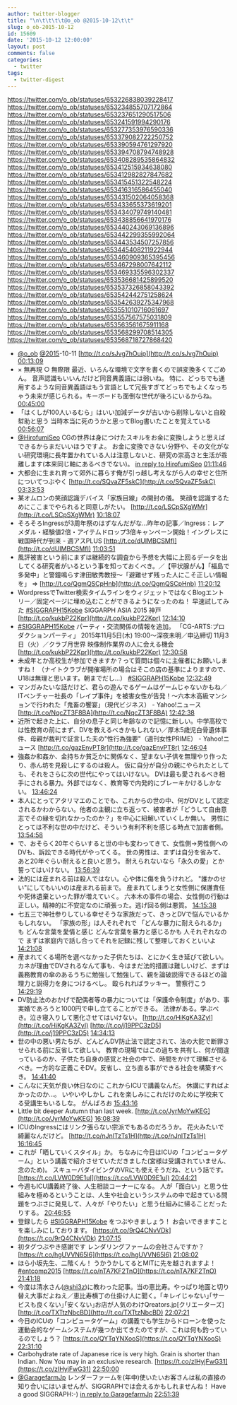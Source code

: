 ```yaml
---
author: twitter-blogger
title: "\n\t\t\t\t@o_ob @2015-10-12\t\t"
slug: o_ob-2015-10-12
id: 15609
date: '2015-10-12 12:00:00'
layout: post
comments: false
categories:
  - twitter
tags:
  - twitter-digest
---
```


https://twitter.com/o_ob/statuses/653226838039228417 https://twitter.com/o_ob/statuses/653234855707172864 https://twitter.com/o_ob/statuses/653237651290517506 https://twitter.com/o_ob/statuses/653241591994290176 https://twitter.com/o_ob/statuses/653277353976590336 https://twitter.com/o_ob/statuses/653379082722250752 https://twitter.com/o_ob/statuses/653390594761297920 https://twitter.com/o_ob/statuses/653394708794748928 https://twitter.com/o_ob/statuses/653408289535864832 https://twitter.com/o_ob/statuses/653412515934638080 https://twitter.com/o_ob/statuses/653412982827847682 https://twitter.com/o_ob/statuses/653415451322548224 https://twitter.com/o_ob/statuses/653416316586455040 https://twitter.com/o_ob/statuses/653431502064058368 https://twitter.com/o_ob/statuses/653433655373619201 https://twitter.com/o_ob/statuses/653434079749140481 https://twitter.com/o_ob/statuses/653438856641970176 https://twitter.com/o_ob/statuses/653440243069136896 https://twitter.com/o_ob/statuses/653442299355992064 https://twitter.com/o_ob/statuses/653443534507257856 https://twitter.com/o_ob/statuses/653445408211922944 https://twitter.com/o_ob/statuses/653460909365395456 https://twitter.com/o_ob/statuses/653467298007642112 https://twitter.com/o_ob/statuses/653469335596302337 https://twitter.com/o_ob/statuses/653536681425899520 https://twitter.com/o_ob/statuses/653537326858043392 https://twitter.com/o_ob/statuses/653542442751258624 https://twitter.com/o_ob/statuses/653542639275347968 https://twitter.com/o_ob/statuses/653551010716061697 https://twitter.com/o_ob/statuses/653557567575031809 https://twitter.com/o_ob/statuses/653563561675911168 https://twitter.com/o_ob/statuses/653568299708514305 https://twitter.com/o_ob/statuses/653568718727868420  

*   [@o_ob](https://twitter.com/o_ob) [@2015](https://twitter.com/2015)-10-11 [http://t.co/sJvg7hOuip](http://t.co/sJvg7hOuip) [00:13:09](https://twitter.com/o_ob/statuses/653226838039228417)
*   × 無再現 ○ 無際限 最近、いろんな環境で文字を書くので誤変換多くてごめん。 音声認識もいいんだけど同音異義語には弱いね。 特に、どっちでも通用するような同音異義語はもう言語として冗長すぎてどっちでもよくなっちゃう未来が感じられる。キーボードも面倒な世代が後ろにいるからね。 [00:45:00](https://twitter.com/o_ob/statuses/653234855707172864)
*   「はくしが100人いるむら」はいい加減データが古いから削除しないと自殺幇助と思う 当時本当に死のうかと思ってBlog書いたことを覚えている [00:56:07](https://twitter.com/o_ob/statuses/653237651290517506)
*   [@HirofumiSeo](https://twitter.com/HirofumiSeo) CGの世界は身につけたスキルをお金に変換しようと思えばできるからまだいいほうですよ。 お金に変換できない分野や、その文化がない研究環境に長年置かれている人は注意しないと、研究の崇高さと生活が乖離します(本来同じ軸にあるべきでない)。 [in reply to HirofumiSeo](https://twitter.com/HirofumiSeo/statuses/653230417647046656) [01:11:46](https://twitter.com/o_ob/statuses/653241591994290176)
*   大都会に生まれ育って郊外に暮らす俺が引っ越し考えながら人の幸せと住所についてつぶやく [http://t.co/SQvaZF5skC](http://t.co/SQvaZF5skC) [03:33:53](https://twitter.com/o_ob/statuses/653277353976590336)
*   某オムロンの笑顔認識デバイス「家族目線」の開封の儀。 笑顔を認識するためにここまでやられると同意しがたい。 [http://t.co/LSCpSXgWMr](http://t.co/LSCpSXgWMr) [10:18:07](https://twitter.com/o_ob/statuses/653379082722250752)
*   そろそろIngressが3周年祭のはずなんだがな...昨年の記事／Ingress：レアメダル・経験値2倍・アイテムドロップ3倍キャンペーン開始！イングレスに戦国時代が到来 - 週アスPLUS [http://t.co/dUIMBCSMfI](http://t.co/dUIMBCSMfI) [11:03:51](https://twitter.com/o_ob/statuses/653390594761297920)
*   風評被害という前にまずは継続的な調査から予想を大幅に上回るデータを出してくる研究者がいるという事を知っておくべき。／【甲状腺がん】「福島で多発中」と警鐘鳴らす津田敏秀教授～「避難せず残った人にこそ正しい情報を」 ⇒ [http://t.co/QgmQSCpHnb](http://t.co/QgmQSCpHnb) [11:20:12](https://twitter.com/o_ob/statuses/653394708794748928)
*   WordpressでTwitter検索タイムラインをウィジェットではなくBlogエントリー／固定ページに埋め込むことができるようになったのね！ 早速試してみた [#SIGGRAPH15Kobe](https://twitter.com/search?q=%23SIGGRAPH15Kobe&src=hash) SIGGARPH ASIA 2015 神戸 [http://t.co/kukbP22Kpr](http://t.co/kukbP22Kpr) [12:14:10](https://twitter.com/o_ob/statuses/653408289535864832)
*   [#SIGGRAPH15Kobe](https://twitter.com/search?q=%23SIGGRAPH15Kobe&src=hash) パーティ・交流関係の情報を追加。 「CG-ARTS:プロダクションパーティ」 2015年11月5日(木) 19:00～深夜未明／申込締切 11月3日（火）／クラブ月世界 映像制作業界の人に会える機会 [http://t.co/kukbP22Kpr](http://t.co/kukbP22Kpr) [12:30:58](https://twitter.com/o_ob/statuses/653412515934638080)
*   未成年とか高校生が参加できますか？って質問は個々に主催者にお願いしますね！ （ナイトクラブが開催場所の場合はそこの店の基準によりますので、U18は無理と思います。朝までだし...） [#SIGGRAPH15Kobe](https://twitter.com/search?q=%23SIGGRAPH15Kobe&src=hash) [12:32:49](https://twitter.com/o_ob/statuses/653412982827847682)
*   マンガみたいな話だけど、君らの遊んでるゲームはゲームじゃないかもね／ITベンチャー社長の「レイプ事件」を被害女性が告発！～六本木高級マンションで行われた「鬼畜の饗宴」（現代ビジネス） - Yahoo!ニュース [http://t.co/NqcZT3F8BA](http://t.co/NqcZT3F8BA) [12:42:38](https://twitter.com/o_ob/statuses/653415451322548224)
*   近所で起きた上に、自分の息子と同じ年齢なので記憶に新しい。中学高校では性教育の前にまず、DVを教えるべきかもしれない／厚木5歳児白骨遺体事件、母親が裁判で証言した夫の"性行為強要"（週刊女性PRIME） - Yahoo!ニュース [http://t.co/gazEnvPT8r](http://t.co/gazEnvPT8r) [12:46:04](https://twitter.com/o_ob/statuses/653416316586455040)
*   強姦か和姦か、金持ちか貧乏かに関係なく、望まない子供を無理やり作ったり、赤ん坊を見殺しにするのは殺人。 仮に自分が自分の親にやられたとしても、それをさらに次の世代にやってはいけない。 DVは最も愛されるべき相手にされる暴力。外部ではなく、教育等で内発的にブレーキかけるしかない。 [13:46:24](https://twitter.com/o_ob/statuses/653431502064058368)
*   本人にとってアタリマエのことでも、これからの世の中、何がDVとして認定されるかわからない。他者の主観に立ち返って、被害者が「どうして自由意志でその縁を切れなかったのか？」を中心に紐解いていくしか無い。 男性にとっては不利な世の中だけど、そういう有利不利を感じる時点で加害者側。 [13:54:58](https://twitter.com/o_ob/statuses/653433655373619201)
*   で、おそらく20年ぐらいすると世の中も変わってきて、女性側→男性側へのDVも、訴訟できる時代がやってくる。 世の男性は、まずは自分を省みて、あと20年ぐらい耐えると良いと思う。 耐えられないなら「永久の愛」とか誓ってはいけない。 [13:56:39](https://twitter.com/o_ob/statuses/653434079749140481)
*   法的には産まれる前は殺人ではない。心や体に傷を負うけれど。 "誰かのせい"にしてもいいのは産まれる前まで。 産まれてしまうと女性側に保護責任や死体遺棄といった罪が増えていく。 六本木の事件の場合、女性側の行動は正しい。精神的に不安定なのに頑張った。逃げ回る側は悪質。 [14:15:38](https://twitter.com/o_ob/statuses/653438856641970176)
*   七五三で神社参りしている幸せそうな家族だって、きっとDVで悩んでいるかもしれない。 「家族の形」は人それぞれで 「どんな暴力に耐えられるか」も どんな言葉を愛情と感じ どんな言葉を暴力と感じるかも 人それぞれなので まずは家庭内で話し合ってそれを記録に残して整理しておくといいよ [14:21:08](https://twitter.com/o_ob/statuses/653440243069136896)
*   産まれてくる場所を選べなかった子供たちは、とにかく生き延びて欲しい。 カネが理由でDVされるなんて事も、今はまだ法的措置は難しいけど、まずは義務教育の傘のあるうちに勉強して勉強して、親を論破説得できるほどの論理力と説得力を身につけるべし。 殴られればラッキー。 警察行こう [14:29:19](https://twitter.com/o_ob/statuses/653442299355992064)
*   DV防止法のおかげで配偶者等の暴力については「保護命令制度」があり、事実婚であろうと1000円で申し立てることができる。 法律がある。学ぶべき。泣き寝入りして悪化させてはいけない。 [http://t.co/HiKgKA3ZyI](http://t.co/HiKgKA3ZyI) [http://t.co/j19PPC3zD5](http://t.co/j19PPC3zD5) [14:34:13](https://twitter.com/o_ob/statuses/653443534507257856)
*   世の中の悪い男たちが、どんどんDV防止法で認定されて、法の大鉈で断罪させられる前に反省して欲しい。 教育の現場ではこの過ちを共有し、何が間違っているのか、子供たち自身の感覚と社会の中で、時間をかけて理解させるべき。一方的な正義こそDV。反省し、立ち直る事ができる社会を構築すべき。 [14:41:40](https://twitter.com/o_ob/statuses/653445408211922944)
*   こんなに天気が良い休日なのに これからICUで講義なんだ。 休講にすればよかったのか...。 いやいやしかし これを楽しみにこれだけのために学校来てる受講生もいるしな。 がんばろお [15:43:16](https://twitter.com/o_ob/statuses/653460909365395456)
*   Little bit deeper Autumn than last week. [http://t.co/JyrMoYwKEG](http://t.co/JyrMoYwKEG) [16:08:39](https://twitter.com/o_ob/statuses/653467298007642112)
*   ICUのIngressにはリンク張らない宗派でもあるのだろうか。 花火みたいで綺麗なんだけど。 [http://t.co/nJnlTzTs1H](http://t.co/nJnlTzTs1H) [16:16:45](https://twitter.com/o_ob/statuses/653469335596302337)
*   これが「晒していくスタイル」か。 ちなみに今日はICUの「コンピュータゲーム」という講義で紹介させていただきました(宮様は受講されていません、念のため)。 スキューバダイビングのVRにも使えそうだね、という話です。 [https://t.co/LVW0D9E1uI](https://t.co/LVW0D9E1uI) [20:44:21](https://twitter.com/o_ob/statuses/653536681425899520)
*   今週もICU講義終了後、人生相談コーナーになる。 人が「面白い」と思う仕組みを極めるということは、人生や社会というシステムの中で起きている問題をつぶさに発見して、人々が「やりたい」と思う仕組みに帰ることだったりする。 [20:46:55](https://twitter.com/o_ob/statuses/653537326858043392)
*   登録したら [#SIGGRAPH15Kobe](https://twitter.com/search?q=%23SIGGRAPH15Kobe&src=hash) をつぶやきましょう！ お会いできますことを楽しみにしております。 [https://t.co/9rQ4CNvVDk](https://t.co/9rQ4CNvVDk) [21:07:15](https://twitter.com/o_ob/statuses/653542442751258624)
*   初タグつぶやき感謝です レンダリングファームの会社さんですか？ [https://t.co/hgUVVN65l6](https://t.co/hgUVVN65l6) [21:08:02](https://twitter.com/o_ob/statuses/653542639275347968)
*   ほら小坂先生、二階くん！ うかうかしてるとMITに先を越されますよ！ [#entcomp2015](https://twitter.com/search?q=%23entcomp2015&src=hash) [https://t.co/nTA7KF2TnO](https://t.co/nTA7KF2TnO) [21:41:18](https://twitter.com/o_ob/statuses/653551010716061697)
*   今度は清水さん([@shi3z](https://twitter.com/shi3z))に教わった記事。当の恵比寿。やっぱり地面と切り替え大事だよねえ／恵比寿横丁の仕掛け人に聞く。｢キレイじゃない｣｢サービスも良くない｣｢安くない｣お店が人気のわけQreators.jp[クリエーターズ] [http://t.co/TXTtzNbcBD](http://t.co/TXTtzNbcBD) [22:07:21](https://twitter.com/o_ob/statuses/653557567575031809)
*   今日のICUの「コンピュータゲーム」の講義でも学生からドローンを使った運動会的なゲームシステムが幾つか出てきたのですが、これは何も釣っているのでしょう？ [https://t.co/QYTqYNXooS](https://t.co/QYTqYNXooS) [22:31:10](https://twitter.com/o_ob/statuses/653563561675911168)
*   Carbohydrate rate of Japanese rice is very high. Grain is shorter than Indian. Now You may in an exclusive research. [https://t.co/zIHyjFwG31](https://t.co/zIHyjFwG31) [22:50:00](https://twitter.com/o_ob/statuses/653568299708514305)
*   [@GaragefarmJp](https://twitter.com/GaragefarmJp) レンダーファームを(年中)使いたいお客さんは私の直接の知り合いにはいませんが、SIGGRAPHでは会えるかもしれませんね！ Have a good SIGGRAPH:-) [in reply to GaragefarmJp](https://twitter.com/GaragefarmJp/statuses/653555522654736389) [22:51:39](https://twitter.com/o_ob/statuses/653568718727868420)